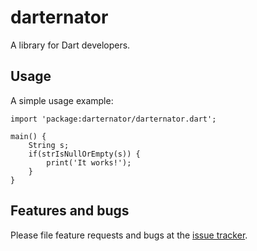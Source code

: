 # darternator

A library for Dart developers.

## Usage

A simple usage example:

    import 'package:darternator/darternator.dart';

    main() {
        String s;
        if(strIsNullOrEmpty(s)) {
            print('It works!');
        }
    }

## Features and bugs

Please file feature requests and bugs at the [issue tracker][tracker].

[tracker]: https://github.com/darylrue/Darternator/issues
